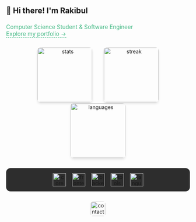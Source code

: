 <h2 align="left">👋 Hi there! I'm Rakibul</h2>

###

<p align="left" style="font-size: 1.1em; color: #41b883;">
  Computer Science Student & Software Engineer<br>
  <a href="https://rakibulbhuiyan.engineer" target="_blank" style="color: #41b883; text-decoration: none; border-bottom: 1px dashed #41b883;">Explore my portfolio →</a>
</p>

###

<div align="center" style="margin: 2em 0;">
  <img src="https://github-readme-stats.vercel.app/api?username=rakibulbh&theme=vue-dark&show_icons=true&hide_border=true&count_private=true" height="150" alt="stats" style="margin: 0 1em; border-radius: 8px; box-shadow: 0 4px 6px rgba(0,0,0,0.1); transition: transform 0.3s ease;" onmouseover="this.style.transform='translateY(-5px)'" onmouseout="this.style.transform='none'"/>
  
  <img src="https://github-readme-streak-stats.herokuapp.com/?user=rakibulbh&theme=vue-dark&hide_border=true" height="150" alt="streak" style="margin: 0 1em; border-radius: 8px; box-shadow: 0 4px 6px rgba(0,0,0,0.1); transition: transform 0.3s ease;" onmouseover="this.style.transform='translateY(-5px)'" onmouseout="this.style.transform='none'"/>
  
  <img src="https://github-readme-stats.vercel.app/api/top-langs/?username=rakibulbh&theme=vue-dark&show_icons=true&hide_border=true&layout=compact" height="150" alt="languages" style="margin: 0 1em; border-radius: 8px; box-shadow: 0 4px 6px rgba(0,0,0,0.1); transition: transform 0.3s ease;" onmouseover="this.style.transform='translateY(-5px)'" onmouseout="this.style.transform='none'"/>
</div>

###

<div align="center" style="margin: 2em 0; padding: 1em; background: #2d2d2d; border-radius: 12px;">
  <div style="display: flex; flex-wrap: wrap; gap: 1.2em; justify-content: center;">
    <img src="https://skillicons.dev/icons?i=androidstudio,html,css" height="36" alt="core tech" />
    <img src="https://skillicons.dev/icons?i=js,ts,react" height="36" alt="frontend" />
    <img src="https://skillicons.dev/icons?i=nodejs,express,mongodb" height="36" alt="backend" />
    <img src="https://skillicons.dev/icons?i=docker,linux,git" height="36" alt="tools" />
    <img src="https://skillicons.dev/icons?i=java,py,mysql" height="36" alt="languages" />
  </div>
</div>

###

<div align="center" style="margin-top: 2em;">
  <a href="mailto:rakibul.career@gmail.com" target="_blank">
    <img src="https://img.shields.io/badge/Contact_Me-%2341B883?style=for-the-badge&logo=gmail&logoColor=white&labelColor=2d2d2d" height="40" alt="contact" style="border-radius: 6px; transition: opacity 0.3s ease;" onmouseover="this.style.opacity='0.8'" onmouseout="this.style.opacity='1'"/>
  </a>
</div>
